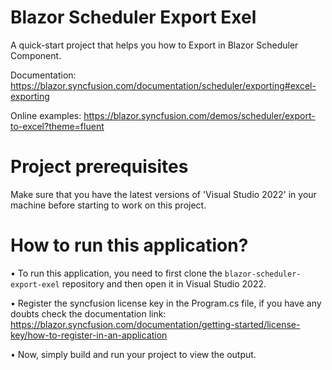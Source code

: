 # Blazor Scheduler Export Exel
A quick-start project that helps you how to Export in Blazor Scheduler Component. 

Documentation: https://blazor.syncfusion.com/documentation/scheduler/exporting#excel-exporting

Online examples: https://blazor.syncfusion.com/demos/scheduler/export-to-excel?theme=fluent
                 
# Project prerequisites
Make sure that you have the latest versions of 'Visual Studio 2022' in your machine before starting to work on this project.
# How to run this application?
• To run this application, you need to first clone the <code>blazor-scheduler-export-exel</code> repository and then open it in Visual Studio 2022.

• Register the syncfusion license key in the Program.cs file, if you have any doubts check the documentation link:  https://blazor.syncfusion.com/documentation/getting-started/license-key/how-to-register-in-an-application

• Now, simply build and run your project to view the output.
